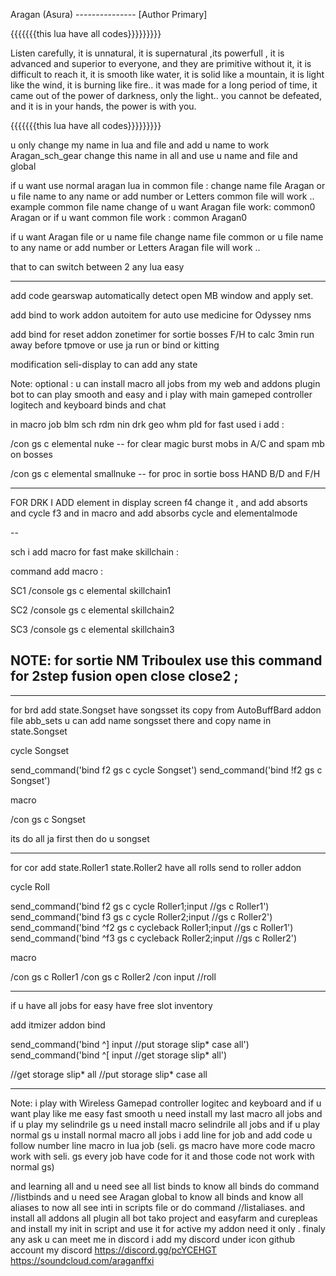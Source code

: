 
Aragan (Asura) --------------- [Author Primary]

{{{{{{{this lua have all codes}}}}}}}}}

Listen carefully, it is unnatural, it is supernatural ,its powerfull , it is advanced and superior to everyone, and they are primitive without it, it is difficult to reach it, it is smooth like water, it is solid like a mountain, it is light like the wind, it is burning like fire.. it was made for a long period of time, it came out of the power of darkness, only the light.. you cannot be defeated, and it is in your hands, the power is with you.

{{{{{{{this lua have all codes}}}}}}}}}

u only change my name in lua and file and add u name to work 
Aragan_sch_gear  change this name in all and use u name and file and global

if u want use normal aragan lua in common file :
change name file Aragan or u file name to any name or add number or Letters 
common file will work .. 
example common file name change of u want Aragan file work: 
common0 
Aragan
or if u want common file work :
common 
Aragan0

if u want Aragan file or u name file change name file common or u file name to any name or add number or Letters 
Aragan file will work .. 

that to can switch between 2 any lua easy 

-----------
add code gearswap automatically detect open MB window and apply set.

add bind to work addon autoitem for auto use medicine for Odyssey nms 

add bind for reset addon zonetimer for sortie bosses F/H to calc 3min run away before tpmove or use ja run or bind or kitting

modification seli-display to can add any state 

Note: optional : u can install macro all jobs from my web and addons plugin bot
to can play smooth and easy and i play with main gameped controller logitech and 
keyboard binds and chat 

in macro job blm sch rdm nin drk geo whm pld for fast used i add :

/con gs c elemental nuke -- for clear magic burst mobs in A/C and spam mb on bosses 

/con gs c elemental smallnuke -- for proc in sortie boss HAND B/D and F/H

----------
FOR DRK I ADD  element in display screen f4 change it , and add absorts and cycle f3 and in macro
and add absorbs cycle and elementalmode

--

sch i add macro for fast make skillchain :

command add macro :

SC1
/console gs c elemental skillchain1

SC2
/console gs c elemental skillchain2

SC3 /console gs c elemental skillchain3 

NOTE: for sortie NM Triboulex use this command for 2step fusion open close close2 ;
-------------

-----
for brd add state.Songset have songsset its copy from AutoBuffBard addon file abb_sets 
u can add name songsset there and copy name in state.Songset

cycle Songset

send_command('bind f2 gs c cycle Songset')
send_command('bind !f2 gs c Songset')

macro

/con gs c Songset

its do all ja first then do u  songset

------------

for cor add state.Roller1 state.Roller2 have all rolls send to roller addon 

cycle Roll

  send_command('bind f2 gs c cycle Roller1;input //gs c Roller1')
    send_command('bind f3 gs c cycle Roller2;input //gs c Roller2')
    send_command('bind ^f2 gs c cycleback Roller1;input //gs c Roller1')
    send_command('bind ^f3 gs c cycleback Roller2;input //gs c Roller2')

macro

/con gs c Roller1
/con gs c Roller2
/con input //roll

-----
if u have all jobs for easy have free slot inventory 

add itmizer addon bind 

send_command('bind ^] input //put storage slip* case all')
send_command('bind ^[ input //get storage slip* all')

//get storage slip* all
//put storage slip* case all

-------------
Note: i play with Wireless Gamepad controller logitec and keyboard and if u want play like me easy fast smooth 
u need install my last macro all jobs and if u play my selindrile gs u need install macro selindrile all jobs and if u play normal gs u install normal macro all jobs  i add line for job and add code u follow number line macro in lua job 
(seli. gs macro have more code macro work with seli. gs every job have code for it and those code not work with normal gs)

and learning all and u need see all list binds to know all binds do command //listbinds and u need see Aragan global to know all binds 
and know all aliases to now all see inti in scripts file or do command //listaliases.
and install all addons all plugin all bot tako project and easyfarm and curepleas 
and install my init in script and use it for active my addon need it only .
finaly any ask u can meet me in discord i add my discord under icon github account 
my discord https://discord.gg/pcYCEHGT
https://soundcloud.com/araganffxi

